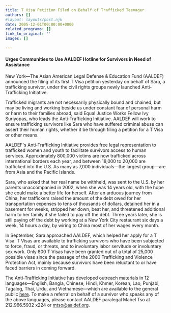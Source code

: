 ```yaml
---
title: T Visa Petition Filed on Behalf of Trafficked Teenager
authors: []
#layout: layouts/post.njk
date: 2005-12-01T00:00:00+0000
related_programs: []
link_to_original: ''
images: []

---
```

#### Urges Communities to Use AALDEF Hotline for Survivors in Need of Assistance

New York—The Asian American Legal Defense & Education Fund (AALDEF) announced the filing of its first T Visa petition yesterday on behalf of Sara, a trafficking survivor, under the civil rights groups newly launched Anti-Trafficking Initiative.

Trafficked migrants are not necessarily physically bound and chained, but may be living and working beside us under constant fear of personal harm or harm to their families abroad, said Equal Justice Works Fellow Ivy Suriyopas, who leads the Anti-Trafficking Initiative. AALDEF will work to ensure trafficking survivors like Sara who have suffered criminal abuse can assert their human rights, whether it be through filing a petition for a T Visa or other means.

AALDEF's Anti-Trafficking Initiative provides free legal representation to trafficked women and youth to facilitate survivors access to human services. Approximately 800,000 victims are now trafficked across international borders each year, and between 18,000 to 20,000 are trafficked into the U.S. As many as 7,000 individuals—the largest group—are from Asia and the Pacific Islands.

Sara, who asked that her real name be withheld, was sent to the U.S. by her parents unaccompanied in 2002, when she was 14 years old, with the hope she could make a better life for herself. After an arduous journey from China, her traffickers raised the amount of the debt owed for her transportation expenses to tens of thousands of dollars, detained her in a basement for weeks, stripped her down, beat her, and threatened additional harm to her family if she failed to pay off the debt. Three years later, she is still paying off the debt by working at a New York City restaurant six days a week, 14 hours a day, by wiring to China most of her wages every month.

In September, Sara approached AALDEF, which helped her apply for a T Visa. T Visas are available to trafficking survivors who have been subjected to force, fraud, or threats, and to involuntary labor servitude or involuntary sex work. Only 800 T Visas have been granted out of a total of 25,000 possible visas since the passage of the 2000 Trafficking and Violence Protection Act, mainly because survivors have been reluctant to or have faced barriers in coming forward.

The Anti-Trafficking Initiative has developed outreach materials in 12 languages—English, Bangla, Chinese, Hindi, Khmer, Korean, Lao, Punjabi, Tagalog, Thai, Urdu, and Vietnamese—which are available to the general public [here](https://aaldef.netlify.com/publications/anti-trafficking-initiative/). To make a referral on behalf of a survivor who speaks any of the above languages, please contact AALDEF paralegal Mabel Tso at 212.966.5932 x224 or mtso@aaldef.org.
